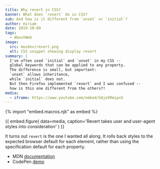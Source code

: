```yaml
---
title: Why revert in CSS?
banner: What does `revert` do in CSS?
sub: And how is it different from `unset` or `initial`?
author: miriam
date: 2019-10-09
tags:
  - AboutWeb
image:
  src: mozdev/revert.png
  alt: CSS snippet showing display revert
summary: |
  I've often used `initial` and `unset` in my CSS --
  global keywords that can be applied to any property.
  The difference is small, but important:
  `unset` allows inheritance,
  while `initial` does not.
  But then Firefox implemented `revert` and I was confused --
  how is this one different from the others?!
media:
  - iframe: https://www.youtube.com/embed/GAjoVRmipcU
---
```


{% import "embed.macros.njk" as embed %}

{{ embed.figure(
  data=media,
  caption='Revert takes user and user-agent styles into consideration'
) }}

It turns out `revert` is the one I wanted all along.
It rolls back styles to the expected browser default for each element,
rather than using the specification default for each property.

- MDN [documentation](https://developer.mozilla.org/en-US/docs/Web/CSS/revert)
- CodePen [demo](https://codepen.io/mirisuzanne/pen/WVjNZP)
